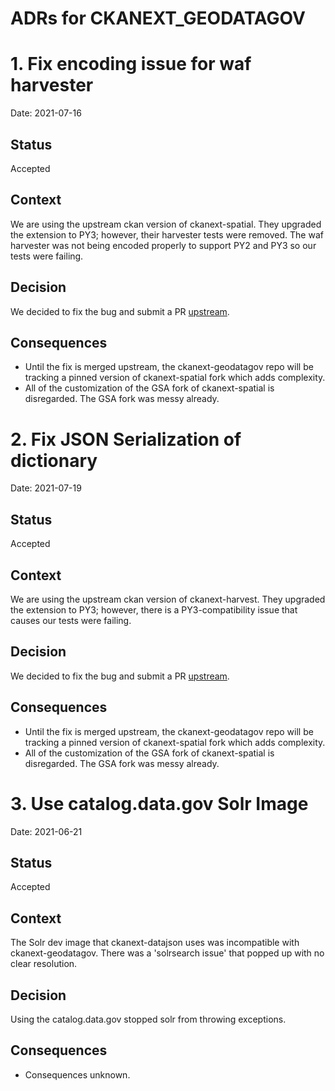 
ADRs for CKANEXT_GEODATAGOV
==============================================

# 1. Fix encoding issue for waf harvester

Date: 2021-07-16

## Status

Accepted

## Context

We are using the upstream ckan version of ckanext-spatial.  They upgraded the extension to PY3; however, their harvester tests were removed.  The waf harvester was not being encoded properly to support PY2 and PY3 so our tests were failing.

## Decision

We decided to fix the bug and submit a PR [upstream](https://github.com/ckan/ckanext-spatial/pull/252).

## Consequences

- Until the fix is merged upstream, the ckanext-geodatagov repo will be tracking a pinned version of ckanext-spatial fork which adds complexity.
- All of the customization of the GSA fork of ckanext-spatial is disregarded.  The GSA fork was messy already.



# 2. Fix JSON Serialization of dictionary

Date: 2021-07-19

## Status

Accepted

## Context

We are using the upstream ckan version of ckanext-harvest.  They upgraded the extension to PY3; however, there is a PY3-compatibility issue that causes our tests were failing.

## Decision

We decided to fix the bug and submit a PR [upstream](https://github.com/ckan/ckanext-harvest/pull/450).

## Consequences

- Until the fix is merged upstream, the ckanext-geodatagov repo will be tracking a pinned version of ckanext-spatial fork
which adds complexity.
- All of the customization of the GSA fork of ckanext-spatial is disregarded.  The GSA fork was messy already.


# 3. Use catalog.data.gov Solr Image

Date: 2021-06-21

## Status

Accepted

## Context

The Solr dev image that ckanext-datajson uses was incompatible with ckanext-geodatagov.  There was a 'solrsearch issue' that popped up with no clear resolution.

## Decision

Using the catalog.data.gov stopped solr from throwing exceptions.

## Consequences

- Consequences unknown.

